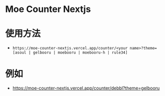 # Moe Counter Nextjs

# 使用方法

- `https://moe-counter-nextjs.vercel.app/counter/<your name>?theme=[asoul | gelbooru | moebooru | moebooru-h | rule34]`

# 例如

- https://moe-counter-nextjs.vercel.app/counter/debbl?theme=gelbooru
